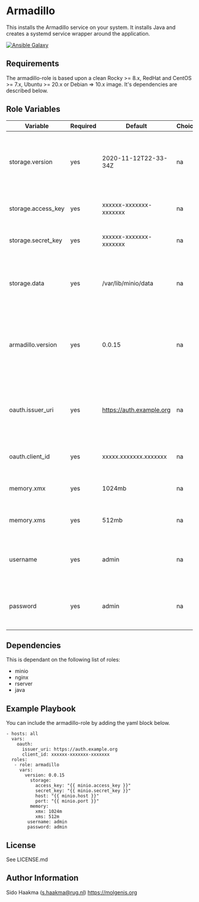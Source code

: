 Armadillo
=========
This installs the Armadillo service on your system. It installs Java and creates a systemd service wrapper around the application.

[![Ansible Galaxy](https://img.shields.io/badge/ansible--galaxy-armadillo-blue.svg)](https://galaxy.ansible.com/molgenis/armadillo1/)

Requirements
------------
The armadillo-role is based upon a clean Rocky >= 8.x, RedHat and CentOS >= 7.x, Ubuntu >= 20.x or Debian => 10.x image. It's dependencies are described below.

Role Variables
--------------
| Variable              | Required | Default                           | Choices  | Comments                                                                                  |
|-----------------------|----------|-----------------------------------|----------|-------------------------------------------------------------------------------------------|
| storage.version       | yes      | 2020-11-12T22-33-34Z              | na       | Version of the Minio service. There are monthly releases so you need to upgrade regularly |
| storage.access_key    | yes      | xxxxxx-xxxxxxx-xxxxxxx            | na       | The access key to access Minio API and webinterface                                       |
| storage.secret_key    | yes      | xxxxxx-xxxxxxx-xxxxxxx            | na       | The secret key to access Minio API and webinterface                                       |
| storage.data          | yes      | /var/lib/minio/data               | na       | The path on the host system where the of the Minio file storage is stored                 |
| armadillo.version     | yes      | 0.0.15                            | na       | Version of the Armadillo service. Newer versions can be found on the MOLGENIS registry.   |
| oauth.issuer_uri      | yes      | https://auth.example.org          | na       | The plain url of the authentication server (can be FusionAuth or Keycloack for example    |
| oauth.client_id       | yes      | xxxxx.xxxxxxx.xxxxxxx             | na       | The client ID of the authentication server                                                |
| memory.xmx            | yes      | 1024mb                            | na       | Maximum of memory claimed by the Armadillo                                                |
| memory.xms            | yes      | 512mb                             | na       | Reserved memory claimed by the Armadillo                                                |
| username              | yes      | admin                             | na       | Root username of the application (using basic-auth)                                              |
| password              | yes      | admin                             | na       | Root password of the application (using basic-auth)                                              |

Dependencies
------------
This is dependant on the following list of roles:
- minio
- nginx
- rserver
- java

Example Playbook
----------------
You can include the armadillo-role by adding the yaml block below.

    - hosts: all
      vars:
        oauth: 
          issuer_uri: https://auth.example.org
          client_id: xxxxxx-xxxxxxx-xxxxxxx
      roles:
       - role: armadillo
         vars:
           version: 0.0.15
             storage:
               access_key: "{{ minio.access_key }}"
               secret_key: "{{ minio.secret_key }}"
               host: "{{ minio.host }}"
               port: "{{ minio.port }}"
             memory:
               xmx: 1024m
               xms: 512m
            username: admin
            password: admin
            
           
License
-------
See LICENSE.md

Author Information
------------------
Sido Haakma (s.haakma@rug.nl)
https://molgenis.org